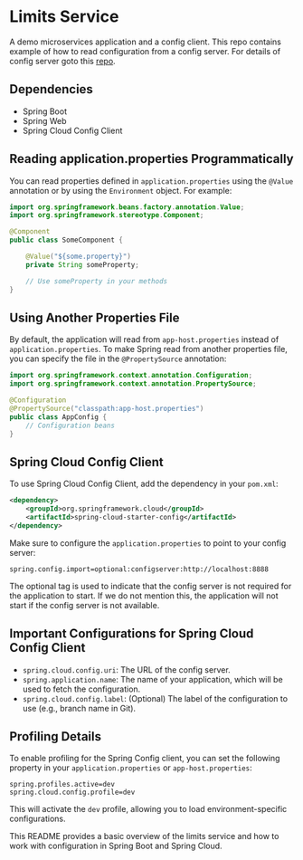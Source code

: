 # Limits Service

A demo microservices application and a config client. This repo contains example of how to read configuration from a config server. For details of config server goto this [repo](../spring-cloud-config-server/README.md).

## Dependencies

- Spring Boot
- Spring Web
- Spring Cloud Config Client

## Reading application.properties Programmatically

You can read properties defined in `application.properties` using the `@Value` annotation or by using the `Environment` object. For example:

```java
import org.springframework.beans.factory.annotation.Value;
import org.springframework.stereotype.Component;

@Component
public class SomeComponent {

    @Value("${some.property}")
    private String someProperty;

    // Use someProperty in your methods
}
```

## Using Another Properties File

By default, the application will read from `app-host.properties` instead of `application.properties`. To make Spring read from another properties file, you can specify the file in the `@PropertySource` annotation:

```java
import org.springframework.context.annotation.Configuration;
import org.springframework.context.annotation.PropertySource;

@Configuration
@PropertySource("classpath:app-host.properties")
public class AppConfig {
    // Configuration beans
}
```

## Spring Cloud Config Client

To use Spring Cloud Config Client, add the dependency in your `pom.xml`:

```xml
<dependency>
    <groupId>org.springframework.cloud</groupId>
    <artifactId>spring-cloud-starter-config</artifactId>
</dependency>
```

Make sure to configure the `application.properties` to point to your config server:

```properties
spring.config.import=optional:configserver:http://localhost:8888
```

The optional tag is used to indicate that the config server is not required for the application to start. If we do not mention this, the application will not start if the config server is not available.

## Important Configurations for Spring Cloud Config Client

- `spring.cloud.config.uri`: The URL of the config server.
- `spring.application.name`: The name of your application, which will be used to fetch the configuration.
- `spring.cloud.config.label`: (Optional) The label of the configuration to use (e.g., branch name in Git).

## Profiling Details

To enable profiling for the Spring Config client, you can set the following property in your `application.properties` or `app-host.properties`:

```properties
spring.profiles.active=dev
spring.cloud.config.profile=dev
```

This will activate the `dev` profile, allowing you to load environment-specific configurations.

This README provides a basic overview of the limits service and how to work with configuration in Spring Boot and Spring Cloud.
